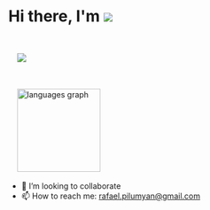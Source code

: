 <h1 align="left">Hi there, I'm <img src="https://readme-typing-svg.demolab.com/?font=Fira+Code&pause=1000&width=435&lines=Rafael+Pil" /></h1>

<br />

<p align="left">
    <img src="https://readme-typing-svg.demolab.com/?font=Fira+Code&pause=1000&width=435&lines=Full+Stack+Developer" />
</p>

<br/>

<p align="left">
    <img src="https://github-readme-stats.vercel.app/api/top-langs?username=rafaelpil&locale=en&hide_title=false&layout=compact&card_width=320&langs_count=5&theme=dark&hide_border=false" height="150" alt="languages graph" />
</p>

- 👀 I’m looking to collaborate
- 📫 How to reach me: rafael.pilumyan@gmail.com
